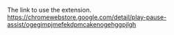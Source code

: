 The link to use the extension. https://chromewebstore.google.com/detail/play-pause-assist/ogegimpjmefekdpmcakenogehggpjlgh
